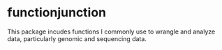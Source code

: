 # functionjunction

This package incudes functions I commonly use to wrangle and analyze data, particularly genomic and sequencing data. 
